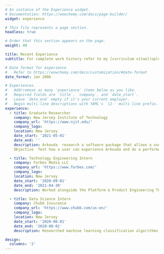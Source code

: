 ```yaml
---
# An instance of the Experience widget.
# Documentation: https://wowchemy.com/docs/page-builder/
widget: experience

# This file represents a page section.
headless: true

# Order that this section appears on the page.
weight: 40

title: Recent Experience
subtitle: For complete work history refer to my [curriculum vitae](uploads/cv.pdf).

# Date format for experience
#   Refer to https://wowchemy.com/docs/customization/#date-format
date_format: Jan 2006

# Experiences.
#   Add/remove as many `experience` items below as you like.
#   Required fields are `title`, `company`, and `date_start`.
#   Leave `date_end` empty if it's your current employer.
#   Begin multi-line descriptions with YAML's `|2-` multi-line prefix.
experience:
  - title: Graduate Researcher
    company: New Jersey Institute of Technology
    company_url: 'https://www.njit.edu/'
    company_logo:
    location: New Jersey
    date_start: '2021-05-01'
    date_end: ''
    description: Arkouda  research a software package that allows a user to interactively issue massive parallel computations on distributed data using functions and syntax that mimic NumPy,theunderlying computational library used in most Python data science workflows. 
    Objective  Test how a user can experience Arkouda and do a performance comparison study.

  - title: Technology Engineering Intern
    company: Forbes Media LLC
    company_url: 'https://www.forbes.com/'
    company_logo:
    location: New Jersey
    date_start: '2020-09-01'
    date_end: '2021-04-30'
    description: Worked alongside the Platform & Product Engineering Team on improving the in-house Content Management System. Collaborated with cross-functional teams using Jira and deliver well-documented work. Part of developing the new Mobile Application for Forbes Daily Dozen replacing the existing technology to drive more traffic

  - title: Data Science Intern
    company: Chubb Insurance
    company_url: 'https://www.chubb.com/us-en/'
    company_logo:
    location: New Jersey
    date_start: '2020-06-01'
    date_end: '2020-08-01'
    description: Researched machine learning classification algorithms best suited for text data.  Created an API that pulled pertinent information from databases, predicted sex given at birth for insurance leads, and returned a new table for their sales team. Managed project through Chubb’s enterprise GitHub and worked on an Agile software development schedule. Presented progress weekly to supervisor and larger data science team.

design:
  columns: '2'
---
```

